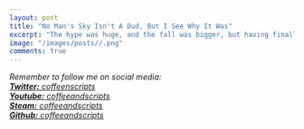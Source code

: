 ```yaml
---
layout: post
title: "No Man's Sky Isn't A Dud, But I See Why It Was"
excerpt: "The hype was huge, and the fall was bigger, but having finally got my hands on it, I both love it and hate it."
image: "/images/posts//.png"
comments: true
---
```



*Remember to follow me on social media:<br/>
[**Twitter:** coffeenscripts](https://twitter.com/coffeenscripts)<br/>
[**Youtube:** coffeeandscripts](https://www.youtube.com/channel/UCdM4qTlyqK74fjghIc-Syew)<br/>
[**Steam:** coffeeandscripts](https://steamcommunity.com/id/coffeeandscripts/)<br/>
[**Github:** coffeeandscripts](https://github.com/coffeeandscripts)*
